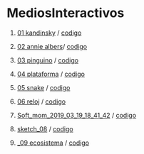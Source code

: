 # MediosInteractivos 
1. [01 kandinsky](https://blanca10.github.io/MediosInteractivos/01/) / 
[codigo](https://github.com/blanca10/MediosInteractivos/blob/master/01/sketch.js)
2. [02 annie albers](https://blanca10.github.io/MediosInteractivos/02)/
[codigo](https://github.com/blanca10/MediosInteractivos/blob/master/02/Prueba_final_.js)
3. [03 pinguino](https://blanca10.github.io/MediosInteractivos/03/) /
[codigo](https://github.com/blanca10/MediosInteractivos/blob/master/03/sketch_03.js)
4. [04 plataforma](https://blanca10.github.io/MediosInteractivos/04/) /
[codigo](https://github.com/blanca10/MediosInteractivos/blob/master/04/sketch_04.js)

5. [05 snake](https://blanca10.github.io/MediosInteractivos/05/) /
[codigo](https://github.com/blanca10/MediosInteractivos/blob/master/05/Ayudita_Cesar.js)
6. [06 reloj](https://blanca10.github.io/MediosInteractivos/06/) /
[codigo](https://github.com/blanca10/MediosInteractivos/blob/master/06/intento_con_menos_tristeza.js)

7. [Soft_mom_2019_03_19_18_41_42](https://blanca10.github.io/MediosInteractivos/Soft_mom_2019_03_19_18_41_42/) /
[codigo](https://github.com/blanca10/MediosInteractivos/blob/master/Soft_mom_2019_03_19_18_41_42/sketch.js)

8. [sketch_08](https://blanca10.github.io/MediosInteractivos/sketch_08/) /
[codigo](https://github.com/blanca10/MediosInteractivos/blob/master/sketch_08)

9. [_09 ecosistema](https://blanca10.github.io/MediosInteractivos/sketch_09/) /
[codigo](https://github.com/blanca10/MediosInteractivos/blob/master/sketch_09)



